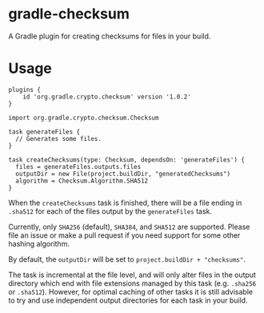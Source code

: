 # gradle-checksum
A Gradle plugin for creating checksums for files in your build.

# Usage

```$gradle
plugins {
    id 'org.gradle.crypto.checksum' version '1.0.2'
}

import org.gradle.crypto.checksum.Checksum

task generateFiles {
  // Generates some files.
}

task createChecksums(type: Checksum, dependsOn: 'generateFiles') {
  files = generateFiles.outputs.files
  outputDir = new File(project.buildDir, "generatedChecksums")
  algorithm = Checksum.Algorithm.SHA512
}
```

When the `createChecksums` task is finished, there will be a file ending in
`.sha512` for each of the files output by the `generateFiles` task.

Currently, only `SHA256` (default), `SHA384`, and `SHA512` are supported.
Please file an issue or make a pull request if you need support for some
other hashing algorithm.

By default, the `outputDir` will be set to `project.buildDir + "checksums"`.

The task is incremental at the file level, and will only alter files in the
output directory which end with file extensions managed by this task
(e.g. `.sha256` or `.sha512`). However, for optimal caching of other tasks
it is still advisable to try and use independent output directories for
each task in your build.
